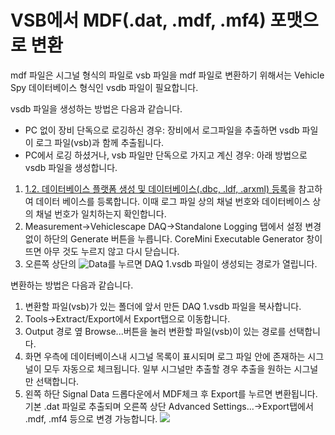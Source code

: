 # VSB에서 MDF(.dat, .mdf, .mf4) 포맷으로 변환

mdf 파일은 시그널 형식의 파일로 vsb 파일을 mdf 파일로 변환하기 위해서는 Vehicle Spy 데이터베이스 형식인 vsdb 파일이 필요합니다.

vsdb 파일을 생성하는 방법은 다음과 같습니다.

- PC 없이 장비 단독으로 로깅하신 경우: 
  장비에서 로그파일을 추출하면 vsdb 파일이 로그 파일(vsb)과 함께 추출됩니다.
- PC에서 로깅 하셨거나, vsb 파일만 단독으로 가지고 계신 경우: 
  아래 방법으로 vsdb 파일을 생성합니다.
 1. [1.2. 데이터베이스 플랫폼 생성 및 데이터베이스(.dbc, .ldf, .arxml) 등록](#12-데이터베이스-플랫폼-생성-및-데이터베이스dbc-ldf-arxml-등록)을 참고하여 데이터 베이스를 등록합니다. 이때 로그 파일 상의 채널 번호와 데이터베이스 상의 채널 번호가 일치하는지 확인합니다.
 2. Measurement->Vehiclescape DAQ->Standalone Logging 탭에서 설정 변경 없이 하단의 Generate 버튼을 누릅니다. CoreMini Executable Generator 창이 뜨면 아무 것도 누르지 않고 다시 닫습니다.
 3. 오른쪽 상단의 ![Data](../.gitbook/assets/2022-02-03-15-04-05.png)를 누르면 DAQ 1.vsdb 파일이 생성되는 경로가 열립니다.

변환하는 방법은 다음과 같습니다.

1. 변환할 파일(vsb)가 있는 폴더에 앞서 만든 DAQ 1.vsdb 파일을 복사합니다.
2. Tools->Extract/Export에서 Export탭으로 이동합니다.
3. Output 경로 옆 Browse...버튼을 눌러 변환할 파일(vsb)이 있는 경로를 선택합니다.
4. 화면 우측에 데이터베이스내 시그널 목록이 표시되며 로그 파일 안에 존재하는 시그널이 모두 자동으로 체크됩니다. 일부 시그널만 추출할 경우 추출을 원하는 시그널만 선택합니다.
5. 왼쪽 하단 Signal Data 드롭다운에서 MDF체크 후 Export를 누르면 변환됩니다. 기본 .dat 파일로 추출되며 오른쪽 상단 Advanced  Settings...->Export탭에서 .mdf, .mf4 등으로 변경 가능합니다.
![](../.gitbook/assets/2022-02-28-13-13-23.png)
